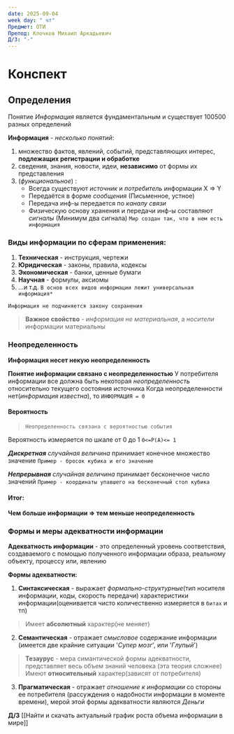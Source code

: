```yaml
---
date: 2025-09-04
week day: " чт"
Предмет: ОТИ
Препод: Клочков Михаил Аркадьевич
Д/З: "-"
---
```

# Конспект

## Определения
Понятие *Информация* является фундаментальным и существует 100500 разных определений

**Информация** - *несколько понятий*:
1) множество фактов, явлений, событий, представляющих интерес, **подлежащих регистрации и обработке**
2) сведения, знания, новости, идеи, __независимо__ от формы их представления
3) (*функциональное*) :
	- Всегда существуют *источник* и *потребитель* информации X => Y
	- Передаётся в форме *сообщения* (Письменное, устное)
	- Передача инф-ы передается по *каналу связи*
	- Физическую основу хранения и передачи инф-ы составляют *сигналы* (Минимум два сигнала)
`Мир создан так, что в нем есть информация`
### Виды информации по сферам применения:

1) **Техническая** - инструкция, чертежи
2) **Юридическая** - законы, правила, кодексы
3) **Экономическая** - банки, ценные бумаги
4) **Научная**  - формулы, аксиомы
5) ...и т.д.
`В основ всех видов информации лежит универсальная информация*`

`Информация не подчиняется закону сохранения`
> **Важное свойство** - *информация не материальная*, а *носители* информации материальны

### Неопределенность

**Информация несет некую неопределенность**

**Понятие информации связано с неопределенностью**
У потребителя информации все должна быть некоторая *неопределенность* относительно текущего состояния источника 
Когда неопределенности нет(*информация известна*), то `ИНФОРМАЦИЯ = 0`
#### Вероятность

> `Неопределенность связана с вероятностью события`

Вероятность измеряется по шкале от 0 до 1
`0<=P(A)<= 1`

***Дискретная** случайная величина* принимает конечное множество значение
`Пример - бросок кубика и его значение`

***Непрерывная** случайная величина* принимает бесконечное число значений
`Пример - координаты упавшего на бесконечный стол кубика`

#### Итог:

**Чем больше информации => тем меньше неопределенность**

### Формы и меры адекватности информации

**Адекватность информации** - это определенный уровень соответствия, создаваемого с помощью полученного информации образа, реальному объекту, процессу или, явлению

**Формы адекватности:**
1) **Синтаксическая** - выражает *формально-структурные*(тип носителя информации, коды, скорость передачи) характеристики информации(оценивается чисто количественно измеряется в `битах` и тп)
>Имеет **абсолютный** характер(не меняет)
2) **Семантическая** - отражает *смысловое* содержание информации (имеется две крайние ситуации '*Супер мозг*', или '*Глупый*')
> **Тезаурус** - мера симантической формы адекватности, представляет весь объем знаний человека (эта теория сложнее)
> Имеют **относительный** характер(зависят от потребителя)
3)  **Прагматическая** - отражает *отношение к информации* со стороны ее потребителя (рассуждения о надобности информации в моменте времени), мерой этой формы адекватности являются *Деньги*




**Д/З** [[Найти и скачать актуальный график роста объема информации в мире]]



